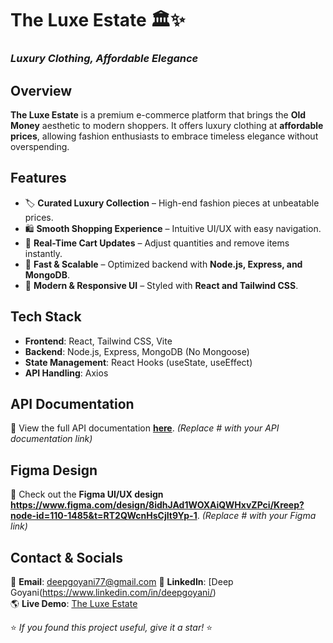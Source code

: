 # **The Luxe Estate 🏛️✨**  
### _Luxury Clothing, Affordable Elegance_ 
## **Overview**  
**The Luxe Estate** is a premium e-commerce platform that brings the **Old Money** aesthetic to modern shoppers. It offers luxury clothing at **affordable prices**, allowing fashion enthusiasts to embrace timeless elegance without overspending.  

## **Features**  
- 🏷️ **Curated Luxury Collection** – High-end fashion pieces at unbeatable prices.  
- 🛍️ **Smooth Shopping Experience** – Intuitive UI/UX with easy navigation.  
- 🔄 **Real-Time Cart Updates** – Adjust quantities and remove items instantly.  
- 🚀 **Fast & Scalable** – Optimized backend with **Node.js, Express, and MongoDB**.  
- 🎨 **Modern & Responsive UI** – Styled with **React and Tailwind CSS**.  

## **Tech Stack**  
- **Frontend**: React, Tailwind CSS, Vite  
- **Backend**: Node.js, Express, MongoDB (No Mongoose)  
- **State Management**: React Hooks (useState, useEffect)  
- **API Handling**: Axios  

## **API Documentation**  
📖 View the full API documentation **[here](#)**. *(Replace # with your API documentation link)*  

## **Figma Design**  
🎨 Check out the **Figma UI/UX design** **https://www.figma.com/design/8idhJAd1WOXAiQWHxvZPci/Kreep?node-id=110-1485&t=RT2QWcnHsCjIt9Yp-1**. *(Replace # with your Figma link)*  

## **Contact & Socials**  
📧 **Email**: deepgoyani77@gmail.com 
🔗 **LinkedIn**: [Deep Goyani(https://www.linkedin.com/in/deepgoyani/)  
🌎 **Live Demo**: [The Luxe Estate](https://portfolio1-n5j4.onrender.com/)  

⭐ _If you found this project useful, give it a star!_ ⭐  

